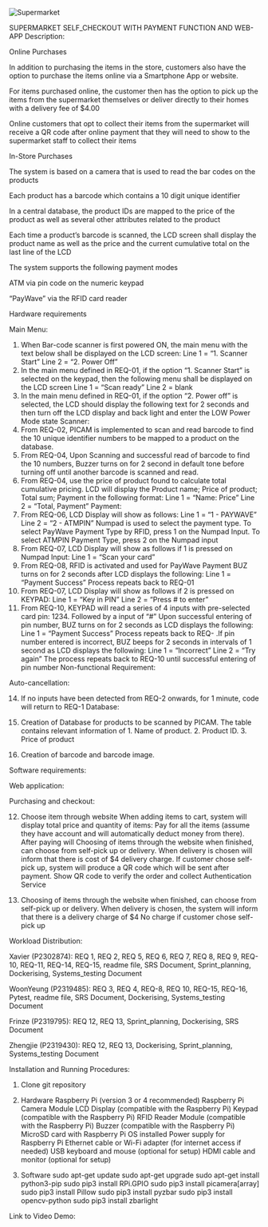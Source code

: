 
![Supermarket](https://github.com/user-attachments/assets/ddac540b-a0fe-4243-8850-fb53fd9091af)

SUPERMARKET SELF_CHECKOUT WITH PAYMENT FUNCTION AND WEB-APP Description:

Online Purchases

In addition to purchasing the items in the store, customers also have the option to purchase the items online via a Smartphone App or website.

For items purchased online, the customer then has the option to pick up the items from the supermarket themselves or deliver directly to their homes with a delivery fee of $4.00

Online customers that opt to collect their items from the supermarket will receive a QR code after online payment that they will need to show to the supermarket staff to collect their items

In-Store Purchases

The system is based on a camera that is used to read the bar codes on the products

Each product has a barcode which contains a 10 digit unique identifier

In a central database, the product IDs are mapped to the price of the product as well as several other attributes related to the product

Each time a product’s barcode is scanned, the LCD screen shall display the product name as well as the price and the current cumulative total on the last line of the LCD

The system supports the following payment modes

ATM via pin code on the numeric keypad

“PayWave” via the RFID card reader

Hardware requirements

Main Menu:

1. When Bar-code scanner is first powered ON, the main menu with the text below shall be displayed on the LCD screen: Line 1 = “1. Scanner Start” Line 2 = “2. Power Off”
2. In the main menu defined in REQ-01, if the option “1. Scanner Start” is selected on the keypad, then the following menu shall be displayed on the LCD screen Line 1 = “Scan ready” Line 2 = blank
3. In the main menu defined in REQ-01, if the option “2. Power off” is selected, the LCD should display the following text for 2 seconds and then turn off the LCD display and back light and enter the LOW Power Mode state Scanner:
4. From REQ-02, PICAM is implemented to scan and read barcode to find the 10 unique identifier numbers to be mapped to a product on the database.
5. From REQ-04, Upon Scanning and successful read of barcode to find the 10 numbers, Buzzer turns on for 2 second in default tone before turning off until another barcode is scanned and read.
6. From REQ-04, use the price of product found to calculate total cumulative pricing. LCD will display the Product name; Price of product; Total sum; Payment in the following format: Line 1 = “Name: Price” Line 2 = “Total, Payment” Payment:
7. From REQ-06, LCD Display will show as follows: Line 1 = “1 - PAYWAVE” Line 2 = “2 - ATMPIN” Numpad is used to select the payment type. To select PayWave Payment Type by RFID, press 1 on the Numpad Input. To select ATMPIN Payment Type, press 2 on the Numpad input
8. From REQ-07, LCD Display will show as follows if 1 is pressed on Numpad Input: Line 1 = “Scan your card”
9. From REQ-08, RFID is activated and used for PayWave Payment BUZ turns on for 2 seconds after LCD displays the following: Line 1 = “Payment Success” Process repeats back to REQ-01
10. From REQ-07, LCD Display will show as follows if 2 is pressed on KEYPAD: Line 1 = “Key in PIN” Line 2 = “Press # to enter”
11. From REQ-10, KEYPAD will read a series of 4 inputs with pre-selected card pin: 1234. Followed by a input of “#” Upon successful entering of pin number, BUZ turns on for 2 seconds as LCD displays the following: Line 1 = “Payment Success” Process repeats back to REQ- .If pin number entered is incorrect, BUZ beeps for 2 seconds in intervals of 1 second as LCD displays the following: Line 1 = “Incorrect” Line 2 = “Try again” The process repeats back to REQ-10 until successful entering of pin number
Non-functional Requirement:

Auto-cancellation:

14. If no inputs have been detected from REQ-2 onwards, for 1 minute, code will return to REQ-1
Database:

15. Creation of Database for products to be scanned by PICAM. The table contains relevant information of 1. Name of product. 2. Product ID. 3. Price of product

16. Creation of barcode and barcode image.

Software requirements:

Web application:

Purchasing and checkout:

12. Choose item through website When adding items to cart, system will display total price and quantity of items:
Pay for all the items (assume they have account and will automatically deduct money from there).
After paying will Choosing of items through the website when finished, can choose from self-pick up or delivery.
When delivery is chosen will inform that there is cost of $4 delivery charge.
If customer chose self-pick up, system will produce a QR code which will be sent after payment. Show QR code to verify the order and collect
Authentication Service

13. Choosing of items through the website when finished, can choose from self-pick up or delivery.
When delivery is chosen, the system will inform that there is a delivery charge of $4
No charge if customer chose self-pick up

Workload Distribution:

Xavier (P2302874): REQ 1, REQ 2, REQ 5, REQ 6, REQ 7, REQ 8, REQ 9, REQ-10, REQ-11, REQ-14, REQ-15, readme file, SRS Document, Sprint_planning, Dockerising, Systems_testing Document

WoonYeung (P2319485): REQ 3, REQ 4, REQ-8, REQ 10, REQ-15, REQ-16, Pytest, readme file, SRS Document, Dockerising, Systems_testing Document

Frinze (P2319795): REQ 12, REQ 13, Sprint_planning, Dockerising, SRS Document

Zhengjie (P2319430): REQ 12, REQ 13, Dockerising, Sprint_planning, Systems_testing Document

Installation and Running Procedures:

1. Clone git repository

2. Hardware
    Raspberry Pi (version 3 or 4 recommended)
    Raspberry Pi Camera Module
    LCD Display (compatible with the Raspberry Pi)
    Keypad (compatible with the Raspberry Pi)
    RFID Reader Module (compatible with the Raspberry Pi)
    Buzzer (compatible with the Raspberry Pi)
    MicroSD card with Raspberry Pi OS installed
    Power supply for Raspberry Pi
    Ethernet cable or Wi-Fi adapter (for internet access if needed)
    USB keyboard and mouse (optional for setup)
    HDMI cable and monitor (optional for setup)

3. Software
    sudo apt-get update
    sudo apt-get upgrade
    sudo apt-get install python3-pip
    sudo pip3 install RPi.GPIO
    sudo pip3 install picamera[array]
    sudo pip3 install Pillow
    sudo pip3 install pyzbar
    sudo pip3 install opencv-python
    sudo pip3 install zbarlight


Link to Video Demo:
